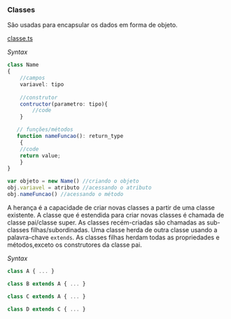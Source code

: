 ### Classes
 São usadas para encapsular os dados em forma de objeto.

[classe.ts](classe.ts)

*Syntax*
```typescript
class Name
{
    //campos
    variavel: tipo
    
    //construtor
    contructor(parametro: tipo){
        //code
    }

   // funções/métodos
   function nameFuncao(): return_type
    {
    //code
    return value;
    }
}

var objeto = new Name() //criando o objeto
obj.variavel = atributo //acessando o atributo
obj.nameFuncao() //acessando o método
```

A herança é a capacidade de criar novas classes a partir de uma classe existente. A classe que é estendida para criar novas classes é chamada de classe pai/classe super. As classes recém-criadas são chamadas as sub-classes filhas/subordinadas.
Uma classe herda de outra classe usando a palavra-chave `extends`.   As classes filhas herdam todas as propriedades e métodos,exceto os construtores da classe pai.

*Syntax*
```typescript
class A { ... }

class B extends A { ... }

class C extends A { ... }

class D extends C { ... }
```

